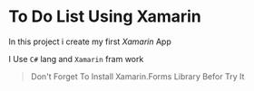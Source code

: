# To Do List Using Xamarin

In this project i create my first *Xamarin* App

I Use `C#` lang and `Xamarin` fram work

> Don't Forget To Install Xamarin.Forms Library Befor Try It
